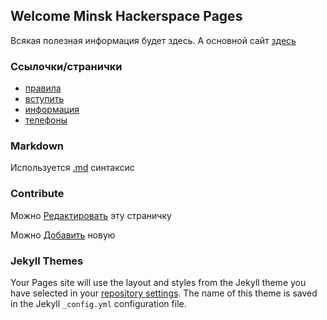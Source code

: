 ## Welcome Minsk Hackerspace Pages

Всякая полезная информация будет здесь.
А основной сайт [здесь](https://hackerspace.by)

### Ссылочки/странички

- [правила](rules.md)
- [вступить](join.md)
- [информация](info.md)
- [телефоны](tel.md)



### Markdown

Используется [.md](https://guides.github.com/features/mastering-markdown/) синтаксис

### Contribute

Можно [Редактировать](https://github.com/minsk-hackerspace/minsk-hackerspace.github.io/edit/master/README.md) эту страничку

Можно [Добавить](https://github.com/minsk-hackerspace/minsk-hackerspace.github.io/new/master) новую

### Jekyll Themes

Your Pages site will use the layout and styles from the Jekyll theme you have selected in your [repository settings](https://github.com/minsk-hackerspace/minsk-hackerspace.github.io/settings). The name of this theme is saved in the Jekyll `_config.yml` configuration file.
